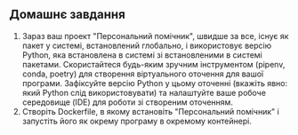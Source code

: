 ## Домашнє завдання
1. Зараз ваш проект "Персональний помічник", швидше за все, існує як пакет у системі, встановлений глобально, і використовує версію Python, яка встановлена ​​в системі зі встановленими в системі пакетами. Скористайтеся будь-яким зручним інструментом (pipenv, conda, poetry) для створення віртуального оточення для вашої програми. Зафіксуйте версію Python у цьому оточенні (вкажіть явно: який Python слід використовувати) та налаштуйте ваше робоче середовище (IDE) для роботи зі створеним оточенням.
2. Створіть Dockerfile, в якому встановіть "Персональний помічник" і запустіть його як окрему програму в окремому контейнері.